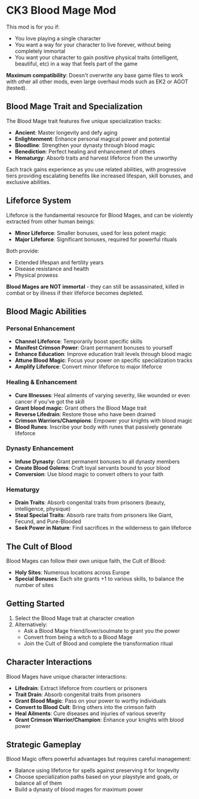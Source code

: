 # CK3 Blood Mage Mod

This mod is for you if:

- You love playing a single character
- You want a way for your character to live forever, without being completely immortal
- You want your character to gain positive physical traits (intelligent, beautiful, etc) in a way that feels part of the game

**Maximum compatibility**: Doesn't overwrite any base game files to work with other all other mods, even large overhaul mods such as EK2 or AGOT (tested).

## Blood Mage Trait and Specialization

The Blood Mage trait features five unique specialization tracks:

- **Ancient**: Master longevity and defy aging
- **Enlightenment**: Enhance personal magical power and potential  
- **Bloodline**: Strengthen your dynasty through blood magic
- **Benediction**: Perfect healing and enhancement of others
- **Hematurgy**: Absorb traits and harvest lifeforce from the unworthy

Each track gains experience as you use related abilities, with progressive tiers providing escalating benefits like increased lifespan, skill bonuses, and exclusive abilities.

## Lifeforce System

Lifeforce is the fundamental resource for Blood Mages, and can be violently extracted from other human beings:

- **Minor Lifeforce**: Smaller bonuses, used for less potent magic
- **Major Lifeforce**: Significant bonuses, required for powerful rituals

Both provide:
- Extended lifespan and fertility years
- Disease resistance and health
- Physical prowess

**Blood Mages are NOT immortal** - they can still be assassinated, killed in combat or by illness if their lifeforce becomes depleted.

## Blood Magic Abilities

### Personal Enhancement
- **Channel Lifeforce**: Temporarily boost specific skills
- **Manifest Crimson Power**: Grant permanent bonuses to yourself
- **Enhance Education**: Improve education trait levels through blood magic
- **Attune Blood Magic**: Focus your power on specific specialization tracks
- **Amplify Lifeforce**: Convert minor lifeforce to major lifeforce

### Healing & Enhancement
- **Cure Illnesses**: Heal ailments of varying severity, like wounded or even cancer if you've got the skill
- **Grant blood magic**: Grant others the Blood Mage trait
- **Reverse Lifedrain**: Restore those who have been drained
- **Crimson Warriors/Champions**: Empower your knights with blood magic
- **Blood Runes**: Inscribe your body with runes that passively generate lifeforce

### Dynasty Enhancement
- **Infuse Dynasty**: Grant permanent bonuses to all dynasty members
- **Create Blood Golems**: Craft loyal servants bound to your blood
- **Conversion**: Use blood magic to convert others to your faith

### Hematurgy
- **Drain Traits**: Absorb congenital traits from prisoners (beauty, intelligence, physique)
- **Steal Special Traits**: Absorb rare traits from prisoners like Giant, Fecund, and Pure-Blooded
- **Seek Power in Nature**: Find sacrifices in the wilderness to gain lifeforce

## The Cult of Blood

Blood Mages can follow their own unique faith, the Cult of Blood:

- **Holy Sites**: Numerous locations across Europe
- **Special Bonuses**: Each site grants +1 to various skills, to balance the number of sites

## Getting Started

1. Select the Blood Mage trait at character creation
2. Alternatively:
   - Ask a Blood Mage friend/lover/soulmate to grant you the power
   - Convert from being a witch to a Blood Mage
   - Join the Cult of Blood and complete the transformation ritual

## Character Interactions

Blood Mages have unique character interactions:
- **Lifedrain**: Extract lifeforce from courtiers or prisoners
- **Trait Drain**: Absorb congenital traits from prisoners
- **Grant Blood Magic**: Pass on your power to worthy individuals
- **Convert to Blood Cult**: Bring others into the crimson faith
- **Heal Ailments**: Cure diseases and injuries of various severity
- **Grant Crimson Warrior/Champion**: Enhance your knights with blood power

## Strategic Gameplay

Blood Magic offers powerful advantages but requires careful management:
- Balance using lifeforce for spells against preserving it for longevity
- Choose specialization paths based on your playstyle and goals, or balance all of them
- Build a dynasty of blood mages for maximum power
